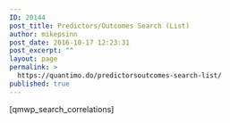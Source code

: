 ```yaml
---
ID: 20144
post_title: Predictors/Outcomes Search (List)
author: mikepsinn
post_date: 2016-10-17 12:23:31
post_excerpt: ""
layout: page
permalink: >
  https://quantimo.do/predictorsoutcomes-search-list/
published: true
---
```

[qmwp_search_correlations]